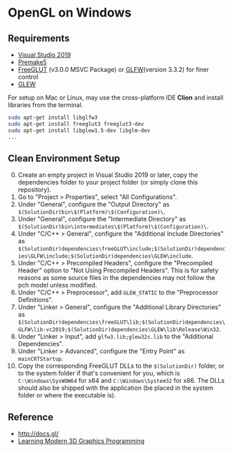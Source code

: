 # OpenGL on Windows

## Requirements

- [Visual Studio 2019](https://visualstudio.microsoft.com/downloads/)
- [Premake5](https://github.com/premake/premake-core)
- [FreeGLUT](https://en.wikipedia.org/wiki/FreeGLUT) (v3.0.0 MSVC Package) or [GLFW](https://en.wikipedia.org/wiki/GLFW)(version 3.3.2) for finer control
- [GLEW](https://en.wikipedia.org/wiki/OpenGL_Extension_Wrangler_Library)

For setup on Mac or Linux, may use the cross-platform IDE **Clion** and install libraries from the terminal.

```bash
sudo apt-get install libglfw3
sudo apt-get install freeglut3 freeglut3-dev
sudo apt-get install libglew1.5-dev libglm-dev
...
```

## Clean Environment Setup

0. Create an empty project in Visual Studio 2019 or later, copy the dependencies folder to your project folder (or simply clone this repository).
1. Go to "Project > Properties", select "All Configurations".
2. Under "General", configure the "Output Directory" as `$(SolutionDir)bin\$(Platform)\$(Configuration)\`.
3. Under "General", configure the "Intermediate Directory" as `$(SolutionDir)bin\intermediates\$(Platform)\$(Configuration)\`.
4. Under "C/C++ > General", configure the "Additional Include Directories" as `$(SolutionDir)dependencies\freeGLUT\include;$(SolutionDir)dependencies\GLFW\include;$(SolutionDir)dependencies\GLEW\include`.
5. Under "C/C++ > Precompiled Headers", configure the "Precompiled Header" option to "Not Using Precompiled Headers". This is for safety reasons as some source files in the dependencies may not follow the pch model unless modified.
6. Under "C/C++ > Preprocessor", add `GLEW_STATIC` to the "Preprocessor Definitions".
7. Under "Linker > General", configure the "Additional Library Directories" as `$(SolutionDir)dependencies\freeGLUT\lib;$(SolutionDir)dependencies\GLFW\lib-vc2019;$(SolutionDir)dependencies\GLEW\lib\Release\Win32`.
8. Under "Linker > Input", add `glfw3.lib;glew32s.lib` to the "Additional Dependencies".
9. Under "Linker > Advanced", configure the "Entry Point" as `mainCRTStartup`.
10. Copy the corresponding FreeGLUT DLLs to the `$(SolutionDir)` folder, or to the system folder if that's convenient for you, which is `C:\Windows\SysWOW64` for x64 and `C:\Windows\System32` for x86. The DLLs should also be shipped with the application (be placed in the system folder or where the executable is).




## Reference

- http://docs.gl/
- [Learning Modern 3D Graphics Programming](https://paroj.github.io/gltut/)
